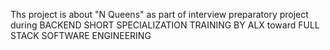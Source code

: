 Ths project is about "N Queens" as part of interview preparatory project during BACKEND SHORT SPECIALIZATION TRAINING BY ALX toward FULL STACK SOFTWARE ENGINEERING
